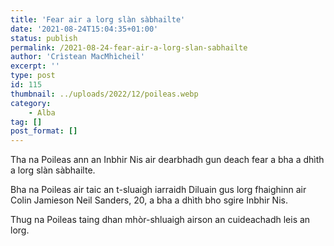 ```yaml
---
title: 'Fear air a lorg slàn sàbhailte'
date: '2021-08-24T15:04:35+01:00'
status: publish
permalink: /2021-08-24-fear-air-a-lorg-slan-sabhailte
author: 'Crìstean MacMhìcheil'
excerpt: ''
type: post
id: 115
thumbnail: ../uploads/2022/12/poileas.webp
category:
    - Alba
tag: []
post_format: []
---
```

Tha na Poileas ann an Inbhir Nis air dearbhadh gun deach fear a bha a dhìth a lorg slàn sàbhailte.

Bha na Poileas air taic an t-sluaigh iarraidh Diluain gus lorg fhaighinn air Colin Jamieson Neil Sanders, 20, a bha a dhìth bho sgire Inbhir Nis.

Thug na Poileas taing dhan mhòr-shluaigh airson an cuideachadh leis an lorg.